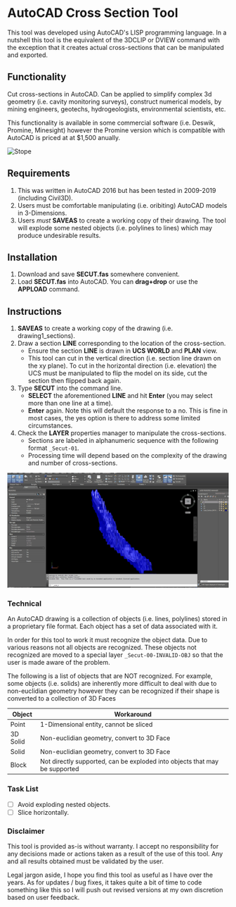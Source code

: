 # AutoCAD Cross Section Tool
This tool was developed using AutoCAD's LISP programming language. In a nutshell this tool is the equivalent of the 3DCLIP or DVIEW command with the exception that it creates actual cross-sections that can be manipulated and exported.

## Functionality
Cut cross-sections in AutoCAD. Can be applied to simplify complex 3d geometry (i.e. cavity monitoring surveys), construct numerical models, by mining engineers, geotechs, hydrogeologists, environmental scientists, etc.

This functionality is available in some commercial software (i.e. Deswik, Promine, Minesight) however the Promine version which is compatible with AutoCAD is priced at at $1,500 anually.

![Stope](https://github.com/akatragjini/autocad-cross_section_tool/blob/master/README/Example_1.gif)


## Requirements
1. This was written in AutoCAD 2016 but has been tested in 2009-2019 (including Civil3D).
2. Users must be comfortable manipulating (i.e. oribiting) AutoCAD models in 3-Dimensions.
3. Users *must* **SAVEAS** to create a working copy of their drawing. The tool will explode some nested objects (i.e. polylines to lines) which may produce undesirable results.

## Installation
1. Download and save **SECUT.fas** somewhere convenient. 
2. Load **SECUT.fas** into AutoCAD. You can **drag+drop** or use the **APPLOAD** command.

## Instructions
1. **SAVEAS** to create a working copy of the drawing (i.e. drawing1_sections).
2. Draw a section **LINE** corresponding to the location of the cross-section.
     - Ensure the section **LINE** is drawn in **UCS WORLD** and **PLAN** view.
     - This tool can cut in the vertical direction (i.e. section line drawn on the xy plane). To cut in the horizontal direction (i.e. elevation) the UCS must be manipulated to flip the model on its side, cut the section then flipped back again.
3. Type **SECUT** into the command line.
     - **SELECT** the aforementioned **LINE** and hit **Enter** (you may select more than one line at a time).
     - **Enter** again. Note this will default the response to a no. This is fine in most cases, the yes option is there to address some limited circumstances.
4. Check the **LAYER** properties manager to manipulate the cross-sections.
     - Sections are labeled in alphanumeric sequence with the following format `_Secut-01`.
     - Processing time will depend based on the complexity of the drawing and number of cross-sections.

![Topography and underground workings](https://github.com/akatragjini/autocad-cross_section_tool/blob/master/README/Example_2.gif)


### Technical 
An AutoCAD drawing is a collection of objects (i.e. lines, polylines) stored in a proprietary file format. Each object has a set of data associated with it. 

In order for this tool to work it must recognize the object data. Due to various reasons not all objects are recognized. These objects not recognized are moved to a special layer `_Secut-00-INVALID-OBJ` so that the user is made aware of the problem.

The following is a list of objects that are NOT recognized. For example, some objects (i.e. solids) are inherently more difficult to deal with due to non-euclidian geometry however they can be recognized if their shape is converted to a collection of 3D Faces

| Object | Workaround |
| --- | --- |
| Point | 1-Dimensional entity, cannot be sliced |
| 3D Solid | Non-euclidian geometry, convert to 3D Face |
| Solid | Non-euclidian geometry, convert to 3D Face  |
| Block | Not directly supported,  can be exploded into objects that may be supported  |


### Task List
- [ ] Avoid exploding nested objects.
- [ ] Slice horizontally.

### Disclaimer
This tool is provided as-is without warranty. I accept no responsibility for any decisions made or actions taken as a result of the use of this tool. Any and all results obtained must be validated by the user.

Legal jargon aside, I hope you find this tool as useful as I have over the years. As for updates / bug fixes, it takes quite a bit of time to code something like this so I will push out revised versions at my own discretion based on user feedback.   
